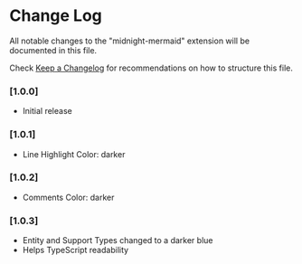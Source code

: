 # Change Log

All notable changes to the "midnight-mermaid" extension will be documented in this file.

Check [Keep a Changelog](http://keepachangelog.com/) for recommendations on how to structure this file.

### [1.0.0]

- Initial release

### [1.0.1]

- Line Highlight Color: darker

### [1.0.2]

- Comments Color: darker

### [1.0.3]

- Entity and Support Types changed to a darker blue
- Helps TypeScript readability
